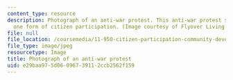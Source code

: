 ```yaml
---
content_type: resource
description: Photograph of an anti-war protest. This anti-war protest scene illustrates
  one form of citizen participation. (Image courtesy of Flyover Living on Flickr.)
file: null
file_location: /coursemedia/11-950-citizen-participation-community-development-and-urban-governance-in-the-developing-world-spring-2007/e29baa975d06096739112ccb2562f159_11-950s07.jpg
file_type: image/jpeg
resourcetype: Image
title: Photograph of an anti-war protest
uid: e29baa97-5d06-0967-3911-2ccb2562f159
---
```

